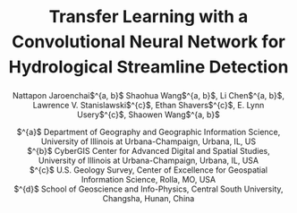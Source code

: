 <h1 style="text-align:center;line-height:1.5em;font-size:30px;">Transfer Learning with a Convolutional Neural Network for Hydrological Streamline Detection</h1>

<p style="text-align:center;">
    Nattapon Jaroenchai$^{a, b}$ Shaohua Wang$^{a, b}$, Li Chen$^{a, b}$, Lawrence V. Stanislawski$^{c}$, Ethan Shavers$^{c}$, E. Lynn Usery$^{c}$, Shaowen Wang$^{a, b}$
</p>

<p style="text-align:center;">
$^{a}$ Department of Geography and Geographic Information Science, University of Illinois at Urbana-Champaign, Urbana, IL, US<br>
$^{b}$ CyberGIS Center for Advanced Digital and Spatial Studies, University of Illinois at Urbana-Champaign, Urbana, IL, USA<br>
$^{c}$ U.S. Geology Survey, Center of Excellence for Geospatial Information Science, Rolla, MO, USA <br>
$^{d}$ School of Geoscience and Info-Physics, Central South University, Changsha, Hunan, China <br>
</p>
